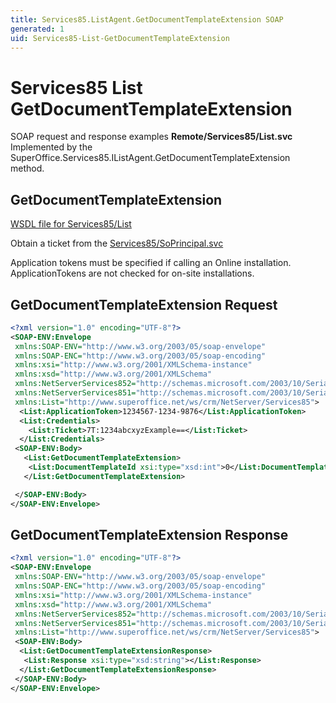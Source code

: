 ```yaml
---
title: Services85.ListAgent.GetDocumentTemplateExtension SOAP
generated: 1
uid: Services85-List-GetDocumentTemplateExtension
---
```


# Services85 List GetDocumentTemplateExtension

SOAP request and response examples **Remote/Services85/List.svc**
Implemented by the <see cref="M:SuperOffice.Services85.IListAgent.GetDocumentTemplateExtension">SuperOffice.Services85.IListAgent.GetDocumentTemplateExtension</see> method.

## GetDocumentTemplateExtension

[WSDL file for Services85/List](../Services85-List.md)

Obtain a ticket from the [Services85/SoPrincipal.svc](../SoPrincipal/index.md)

Application tokens must be specified if calling an Online installation. ApplicationTokens are not checked for on-site installations.

## GetDocumentTemplateExtension Request

```xml
<?xml version="1.0" encoding="UTF-8"?>
<SOAP-ENV:Envelope
 xmlns:SOAP-ENV="http://www.w3.org/2003/05/soap-envelope"
 xmlns:SOAP-ENC="http://www.w3.org/2003/05/soap-encoding"
 xmlns:xsi="http://www.w3.org/2001/XMLSchema-instance"
 xmlns:xsd="http://www.w3.org/2001/XMLSchema"
 xmlns:NetServerServices852="http://schemas.microsoft.com/2003/10/Serialization/Arrays"
 xmlns:NetServerServices851="http://schemas.microsoft.com/2003/10/Serialization/"
 xmlns:List="http://www.superoffice.net/ws/crm/NetServer/Services85">
  <List:ApplicationToken>1234567-1234-9876</List:ApplicationToken>
  <List:Credentials>
    <List:Ticket>7T:1234abcxyzExample==</List:Ticket>
  </List:Credentials>
 <SOAP-ENV:Body>
   <List:GetDocumentTemplateExtension>
    <List:DocumentTemplateId xsi:type="xsd:int">0</List:DocumentTemplateId>
   </List:GetDocumentTemplateExtension>

 </SOAP-ENV:Body>
</SOAP-ENV:Envelope>

```

## GetDocumentTemplateExtension Response

```xml
<?xml version="1.0" encoding="UTF-8"?>
<SOAP-ENV:Envelope
 xmlns:SOAP-ENV="http://www.w3.org/2003/05/soap-envelope"
 xmlns:SOAP-ENC="http://www.w3.org/2003/05/soap-encoding"
 xmlns:xsi="http://www.w3.org/2001/XMLSchema-instance"
 xmlns:xsd="http://www.w3.org/2001/XMLSchema"
 xmlns:NetServerServices852="http://schemas.microsoft.com/2003/10/Serialization/Arrays"
 xmlns:NetServerServices851="http://schemas.microsoft.com/2003/10/Serialization/"
 xmlns:List="http://www.superoffice.net/ws/crm/NetServer/Services85">
 <SOAP-ENV:Body>
  <List:GetDocumentTemplateExtensionResponse>
   <List:Response xsi:type="xsd:string"></List:Response>
  </List:GetDocumentTemplateExtensionResponse>
 </SOAP-ENV:Body>
</SOAP-ENV:Envelope>

```
